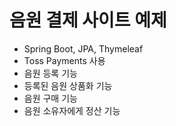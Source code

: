 # 음원 결제 사이트 예제
- Spring Boot, JPA, Thymeleaf
- Toss Payments 사용
- 음원 등록 기능
- 등록된 음원 상품화 기능
- 음원 구매 기능
- 음원 소유자에게 정산 기능